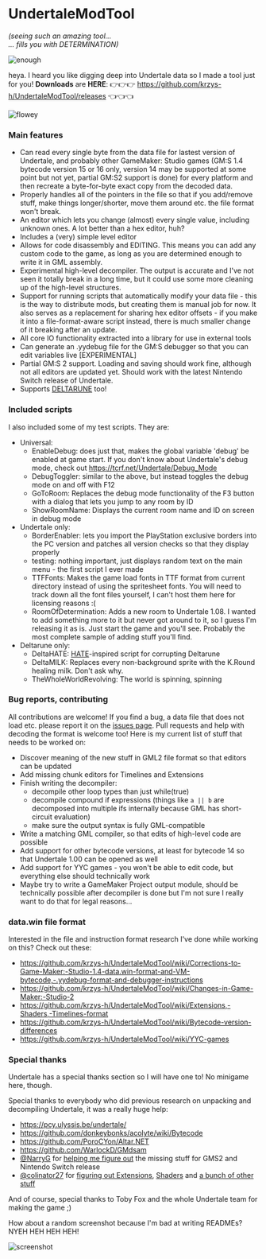 # UndertaleModTool
*(seeing such an amazing tool...<br/>
... fills you with DETERMINATION)*

![enough](https://i.imgur.com/lwUGMHo.png)

heya. I heard you like digging deep into Undertale data so I made a tool just for you! **Downloads** are **HERE**: :point_right::point_right::point_right: https://github.com/krzys-h/UndertaleModTool/releases :point_left::point_left::point_left:

![flowey](flowey.png)

### Main features
* Can read every single byte from the data file for lastest version of Undertale, and probably other GameMaker: Studio games (GM:S 1.4 bytecode version 15 or 16 only, version 14 may be supported at some point but not yet, partial GM:S2 support is done) for every platform and then recreate a byte-for-byte exact copy from the decoded data.
* Properly handles all of the pointers in the file so that if you add/remove stuff, make things longer/shorter, move them around etc. the file format won't break.
* An editor which lets you change (almost) every single value, including unknown ones. A lot better than a hex editor, huh?
* Includes a (very) simple level editor
* Allows for code disassembly and EDITING. This means you can add any custom code to the game, as long as you are determined enough to write it in GML assembly.
* Experimental high-level decompiler. The output is accurate and I've not seen it totally break in a long time, but it could use some more cleaning up of the high-level structures.
* Support for running scripts that automatically modify your data file - this is the way to distribute mods, but creating them is manual job for now. It also serves as a replacement for sharing hex editor offsets - if you make it into a file-format-aware script instead, there is much smaller change of it breaking after an update.
* All core IO functionality extracted into a library for use in external tools
* Can generate an .yydebug file for the GM:S debugger so that you can edit variables live [EXPERIMENTAL]
* Partial GM:S 2 support. Loading and saving should work fine, although not all editors are updated yet. Should work with the latest Nintendo Switch release of Undertale.
* Supports [DELTARUNE](https://www.deltarune.com/) too!

### Included scripts
I also included some of my test scripts. They are:
* Universal:
  * EnableDebug: does just that, makes the global variable 'debug' be enabled at game start. If you don't know about Undertale's debug mode, check out https://tcrf.net/Undertale/Debug_Mode
  * DebugToggler: similar to the above, but instead toggles the debug mode on and off with F12
  * GoToRoom: Replaces the debug mode functionality of the F3 button with a dialog that lets you jump to any room by ID
  * ShowRoomName: Displays the current room name and ID on screen in debug mode
* Undertale only:
  * BorderEnabler: lets you import the PlayStation exclusive borders into the PC version and patches all version checks so that they display properly
  * testing: nothing important, just displays random text on the main menu - the first script I ever made
  * TTFFonts: Makes the game load fonts in TTF format from current directory instead of using the spritesheet fonts. You will need to track down all the font files yourself, I can't host them here for licensing reasons :(
  * RoomOfDetermination: Adds a new room to Undertale 1.08. I wanted to add something more to it but never got around to it, so I guess I'm releasing it as is. Just start the game and you'll see. Probably the most complete sample of adding stuff you'll find.
* Deltarune only:
  * DeltaHATE: [HATE](https://www.reddit.com/r/Undertale/comments/41lb16/hate_the_undertale_corruptor/)-inspired script for corrupting Deltarune
  * DeltaMILK: Replaces every non-background sprite with the K.Round healing milk. Don't ask why.
  * TheWholeWorldRevolving: The world is spinning, spinning

### Bug reports, contributing
All contributions are welcome! If you find a bug, a data file that does not load etc. please report it on the [issues page](https://github.com/krzys-h/UndertaleModTool/issues). Pull requests and help with decoding the format is welcome too! Here is my current list of stuff that needs to be worked on:
* Discover meaning of the new stuff in GML2 file format so that editors can be updated
* Add missing chunk editors for Timelines and Extensions
* Finish writing the decompiler:
  * decompile other loop types than just while(true)
  * decompile compound if expressions (things like `a || b` are decomposed into multiple ifs internally because GML has short-circuit evaluation)
  * make sure the output syntax is fully GML-compatible
* Write a matching GML compiler, so that edits of high-level code are possible
* Add support for other bytecode versions, at least for bytecode 14 so that Undertale 1.00 can be opened as well
* Add support for YYC games - you won't be able to edit code, but everything else should technically work
* Maybe try to write a GameMaker Project output module, should be technically possible after decompiler is done but I'm not sure I really want to do that for legal reasons...

### data.win file format
Interested in the file and instruction format research I've done while working on this? Check out these:
* https://github.com/krzys-h/UndertaleModTool/wiki/Corrections-to-Game-Maker:-Studio-1.4-data.win-format-and-VM-bytecode,-.yydebug-format-and-debugger-instructions
* https://github.com/krzys-h/UndertaleModTool/wiki/Changes-in-Game-Maker:-Studio-2
* https://github.com/krzys-h/UndertaleModTool/wiki/Extensions,-Shaders,-Timelines-format
* https://github.com/krzys-h/UndertaleModTool/wiki/Bytecode-version-differences
* https://github.com/krzys-h/UndertaleModTool/wiki/YYC-games

### Special thanks
Undertale has a special thanks section so I will have one to! No minigame here, though.

Special thanks to everybody who did previous research on unpacking and decompiling Undertale, it was a really huge help:
* https://pcy.ulyssis.be/undertale/
* https://github.com/donkeybonks/acolyte/wiki/Bytecode
* https://github.com/PoroCYon/Altar.NET
* https://github.com/WarlockD/GMdsam
* [@NarryG](https://github.com/NarryG) for [helping me figure out](https://github.com/krzys-h/UndertaleModTool/issues/3) the missing stuff for GMS2 and Nintendo Switch release
* [@colinator27](https://github.com/colinator27) for [figuring out Extensions](https://github.com/krzys-h/UndertaleModTool/issues/4), [Sha](https://github.com/krzys-h/UndertaleModTool/issues/13)[ders](https://github.com/krzys-h/UndertaleModTool/pull/25) and [a bunch of other stuff](https://github.com/krzys-h/UndertaleModTool/pull/30)

And of course, special thanks to Toby Fox and the whole Undertale team for making the game ;)

How about a random screenshot because I'm bad at writing READMEs? NYEH HEH HEH HEH!

![screenshot](screenshot.png)
